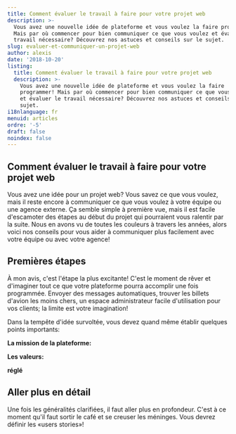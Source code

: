 ```yaml
---
title: Comment évaluer le travail à faire pour votre projet web
description: >-
  Vous avez une nouvelle idée de plateforme et vous voulez la faire programmer!
  Mais par où commencer pour bien communiquer ce que vous voulez et évaluer le
  travail nécessaire? Découvrez nos astuces et conseils sur le sujet. 
slug: evaluer-et-communiquer-un-projet-web
author: alexis
date: '2018-10-20'
listing:
  title: Comment évaluer le travail à faire pour votre projet web
  description: >-
    Vous avez une nouvelle idée de plateforme et vous voulez la faire
    programmer! Mais par où commencer pour bien communiquer ce que vous voulez
    et évaluer le travail nécessaire? Découvrez nos astuces et conseils sur le
    sujet. 
i18nlanguage: fr
menuid: articles
ordre: '-5'
draft: false
noindex: false
---
```

## Comment évaluer le travail à faire pour votre projet web

Vous avez une idée pour un projet web? Vous savez ce que vous voulez, mais il reste encore à communiquer ce que vous voulez à votre équipe ou une agence externe. Ça semble simple à première vue, mais il est facile d'escamoter des étapes au début du projet qui pourraient vous ralentir par la suite. Nous en avons vu de toutes les couleurs à travers les années, alors voici nos conseils pour vous aider à communiquer plus facilement avec votre équipe ou avec votre agence! 

## Premières étapes

À mon avis, c'est l'étape la plus excitante! C'est le moment de rêver et d'imaginer tout ce que votre plateforme pourra accomplir une fois programmée. Envoyer des messages automatiques, trouver les billets d'avion les moins chers, un espace administrateur facile d'utilisation pour vos clients; la limite est votre imagination!  

Dans la tempête d'idée survoltée, vous devez quand même établir quelques points importants: 

**La mission de la plateforme:**

**Les valeurs:**

**réglé**

## Aller plus en détail

Une fois les généralités clarifiées, il faut aller plus en profondeur. C'est à ce moment qu'il faut sortir le café et se creuser les méninges. Vous devrez définir les «users stories»!
